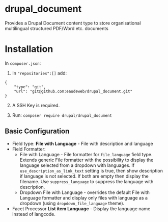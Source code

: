 # drupal_document

Provides a Drupal Document content type to store organisational multilingual structured PDF/Word etc. documents

# Installation

In `composer.json`:

1. In `"repositories":[]` add:
```
{
    "type": "git",
    "url": "git@github.com:eaudeweb/drupal_document.git"
}
```

2. A SSH Key is required.

3. Run: ```composer require drupal/drupal_document```

## Basic Configuration

- Field type: **File with Language** - File with description and language
- Field Formatter:
  - File with Language - File formatter for `file_language` field type. Extends generic File formatter with the 
possibility to display the language selected from a dropdown with languages. If `use_description_as_link_text` setting 
is true, then show description if language is not selected. If both are empty then display the filename. Use
`suppress_language` to suppress the language with description.
  - Dropdown File with Language - overrides the default File with Language formatter and display only files with 
language as a dropdown (using `dropdown_file_language` theme).
- Facet Processor **List item Language** - Display the language name instead of langcode.